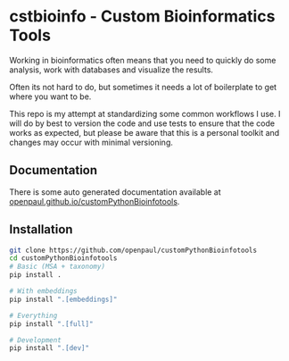 # cstbioinfo - Custom Bioinformatics Tools

Working in bioinformatics often means that you need to quickly do some analysis, work with databases and visualize the results.

Often its not hard to do, but sometimes it needs a lot of boilerplate to get where you want to be.

This repo is my attempt at standardizing some common workflows I use. I will do by best to version the code and use tests to ensure that the code works as expected, but please be aware that this is a personal toolkit and changes may occur with minimal versioning.

## Documentation

There is some auto generated documentation available at [openpaul.github.io/customPythonBioinfotools](https://openpaul.github.io/customPythonBioinfotools/).

## Installation

```bash
git clone https://github.com/openpaul/customPythonBioinfotools
cd customPythonBioinfotools
# Basic (MSA + taxonomy)
pip install .

# With embeddings
pip install ".[embeddings]"

# Everything
pip install ".[full]"

# Development
pip install ".[dev]"
```
